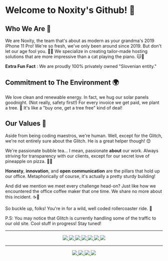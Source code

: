 # Welcome to Noxity's Github! 🚀

## Who We Are 🌟

We are Noxity, the team that's about as modern as your grandma's 2019 iPhone 11 Pro! We're so fresh, we've only been around since 2019. But don't let our age fool you. 👴👵 We specialize in creating tailor-made hosting solutions that are more impressive than a cat playing the piano. 🐱🎹

**Extra Fun Fact** : We are proudly 100% privately owned "Slovenian entity."

## Commitment to The Environment 🌍

We love clean and renewable energy. In fact, we hug our solar panels goodnight. (Not really, safety first!) For every invoice we get paid, we plant a tree. 🌳 It's like a "buy one, get a tree free" kind of deal!

## Our Values 👐

Aside from being coding maestros, we're human. Well, except for the Glitch, we're not entirely sure about the Glitch. He is a great helper though! 😊

We're passionate bubble tea… I mean, passionate **about** our work. Always striving for transparency with our clients, except for our secret love of pineapple on pizza. 🍍🍕

**Honesty**, **innovation**, and **open communication** are the pillars that hold up our office. Metaphorically of course, it's actually a pretty sturdy building!

And did we mention we meet every challenge head-on? Just like how we encountered the office coffee maker that one time. We share no more about this incident. ☕️👀

So buckle up, folks! You're in for a wild, well coded rollercoaster ride. 🎢

P.S: You may notice that Glitch is currently handling some of the traffic to our old site. Cool stuff in progress! Stay tuned!


---

<p align="center">
  <a href="https://noxity.io">
    <img src="https://img.shields.io/badge/website-000000?style=for-the-badge&logo=About.me&logoColor=white" />
  </a>
  <a href="https://discord.noxity.io">
    <img src="https://img.shields.io/badge/Discord-7289DA?style=for-the-badge&logo=discord&logoColor=white" />
  </a>
  <a href="https://twitter.com/noxityio">
    <img src="https://img.shields.io/badge/Twitter-1DA1F2?style=for-the-badge&logo=twitter&logoColor=white" />
  </a>
  <a href="https://youtube.com/@noxityio">
    <img src="https://img.shields.io/badge/YouTube-FF0000?style=for-the-badge&logo=youtube&logoColor=white" />
  </a>
  <a href="https://instagram.com/noxityio">
    <img src="https://img.shields.io/badge/Instagram-E4405F?style=for-the-badge&logo=instagram&logoColor=white" />
  </a>
  <a href="https://www.linkedin.com/company/noxity/">
    <img src="https://img.shields.io/badge/LinkedIn-0077B5?style=for-the-badge&logo=linkedin&logoColor=white" />
  </a>
  <a href="https://www.tiktok.com/@noxityio">
    <img src="https://img.shields.io/badge/TikTok-000000?style=for-the-badge&logo=tiktok&logoColor=white" />
  </a>
</p>

---

<p align="center">
  <a href="https://status.simpliservers.com">
    <img src="https://img.shields.io/badge/-Service%20Status-blue?style=for-the-badge&logo=instatus&logoColor=white" />
  </a>
  <a href="https://simpliservers.com/support">
    <img src="https://img.shields.io/badge/-Support-blue?style=for-the-badge" />
  </a>
  <a href="https://help.simpliservers.com/">
    <img src="https://img.shields.io/badge/-Knowledgebase-blue?style=for-the-badge" />
  </a>
  <a href="https://tools.simpliservers.com/">
    <img src="https://img.shields.io/badge/-Tools-blue?style=for-the-badge" />
  </a>
</p>
